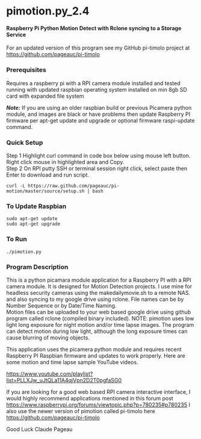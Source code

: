 # pimotion.py_2.4
#### Raspberry Pi Python Motion Detect with Rclone syncing to a Storage Service 
For an updated version of this program see my GitHub pi-timolo project
at https://github.com/pageauc/pi-timolo


### Prerequisites
Requires a raspberry pi with a RPI camera module installed and tested running with
updated raspbian operating system installed on min 8gb SD card with expanded file system

***Note:*** If you are using an older raspbian build or previous Picamera python module,
and images are black or have problems then update Raspberry PI firmware per
apt-get update and upgrade or optional firmware raspi-update command.

### Quick Setup
Step 1 Highlight curl command in code box below using mouse left button. Right click mouse in highlighted area and Copy.     
Step 2 On RPI putty SSH or terminal session right click, select paste then Enter to download and run script.

    curl -L https://raw.github.com/pageauc/pi-motion/master/source/setup.sh | bash

### To Update Raspbian

    sudo apt-get update
    sudo apt-get upgrade

### To Run

    ./pimotion.py    

### Program Description

This is a python picamara module application for a Raspberry PI with a RPI camera
module. It is designed for Motion Detection projects.
I use mine for headless security cameras using the makedailymovie.sh to a remote NAS.
and also syncing to my google drive using rclone.
File names can be by Number Sequence or by Date/Time Naming.  
Motion files can be uploaded to your web based google drive using 
github program called rclone (compiled binary included).
NOTE:
pimotion uses low light long exposure for night motion and/or time lapse images.
The program can detect motion during low light, although the long exposure times
can cause blurring of moving objects.

This application uses the picamera python module and requires recent
Raspberry PI Raspbian firmware and updates to work properly.
Here are some motion and time lapse sample YouTube videos.

https://www.youtube.com/playlist?list=PLLXJw_uJtQLa11A4qjVpn2D2T0pgfaSG0

If you are looking for a good web based RPI camera interactive interface, I 
would highly recommend applications mentioned in this forum post
https://www.raspberrypi.org/forums/viewtopic.php?p=780235#p780235
I also use the newer version of pimotion called pi-timolo
here https://github.com/pageauc/pi-timolo
   
Good Luck
Claude Pageau 
